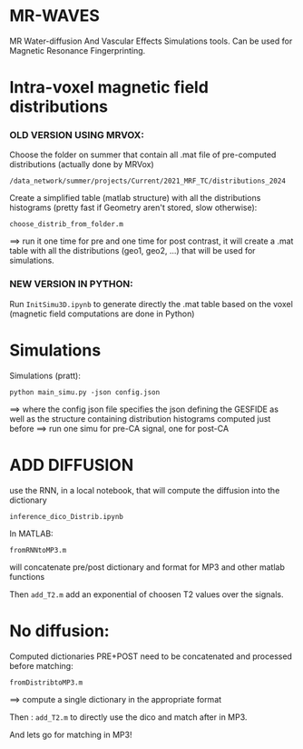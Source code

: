 # MR-WAVES
MR Water-diffusion And Vascular Effects Simulations tools. Can be used for Magnetic Resonance Fingerprinting.

# Intra-voxel magnetic field distributions
### OLD VERSION USING MRVOX: 
Choose the folder on summer that contain all .mat file of pre-computed distributions (actually done by MRVox)
```
/data_network/summer/projects/Current/2021_MRF_TC/distributions_2024
```
Create a simplified table (matlab structure) with all the distributions histograms (pretty fast if Geometry aren't stored, slow otherwise):
```
choose_distrib_from_folder.m
```
==> run it one time for pre and one time for post contrast, it will create a .mat table with all the distributions (geo1, geo2, ...) that will be used for simulations.

### NEW VERSION IN PYTHON: 

Run `InitSimu3D.ipynb` to generate directly the .mat table based on the voxel (magnetic field computations are done in Python)

# Simulations
Simulations (pratt): 
```
python main_simu.py -json config.json
```
==> where the config json file specifies the json defining the GESFIDE as well as the structure containing distribution histograms computed just before
==> run one simu for pre-CA signal, one for post-CA

# ADD DIFFUSION
use the RNN, in a local notebook, that will compute the diffusion into the dictionary
```
inference_dico_Distrib.ipynb
```
In MATLAB:
```
fromRNNtoMP3.m
``` 
will concatenate pre/post dictionary and format for MP3 and other matlab functions

Then `add_T2.m` add an exponential of choosen T2 values over the signals.

# No diffusion:

Computed dictionaries PRE+POST need to be concatenated and processed before matching:
```
fromDistribtoMP3.m
```
==> compute a single dictionary in the appropriate format


Then : `add_T2.m` to directly use the dico and match after in MP3.


And lets go for matching in MP3!

